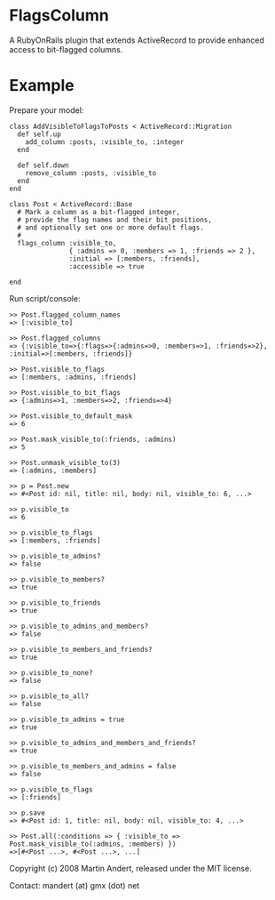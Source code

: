 FlagsColumn
===========

A RubyOnRails plugin that extends ActiveRecord to provide enhanced access to bit-flagged columns.


Example
=======

Prepare your model:

    class AddVisibleToFlagsToPosts < ActiveRecord::Migration
      def self.up
        add_column :posts, :visible_to, :integer
      end

      def self.down
        remove_column :posts, :visible_to
      end
    end

    class Post < ActiveRecord::Base
      # Mark a column as a bit-flagged integer,
      # provide the flag names and their bit positions,
      # and optionally set one or more default flags.
      #
      flags_column :visible_to,
                   { :admins => 0, :members => 1, :friends => 2 },
                   :initial => [:members, :friends],
                   :accessible => true

    end

Run script/console:

    >> Post.flagged_column_names
    => [:visible_to]

    >> Post.flagged_columns
    => {:visible_to=>{:flags=>{:admins=>0, :members=>1, :friends=>2}, :initial=>[:members, :friends]}

    >> Post.visible_to_flags
    => [:members, :admins, :friends]

    >> Post.visible_to_bit_flags
    => {:admins=>1, :members=>2, :friends=>4}

    >> Post.visible_to_default_mask
    => 6

    >> Post.mask_visible_to(:friends, :admins)
    => 5

    >> Post.unmask_visible_to(3)
    => [:admins, :members]

    >> p = Post.new
    => #<Post id: nil, title: nil, body: nil, visible_to: 6, ...>

    >> p.visible_to
    => 6

    >> p.visible_to_flags
    => [:members, :friends]

    >> p.visible_to_admins?
    => false

    >> p.visible_to_members?
    => true

    >> p.visible_to_friends
    => true

    >> p.visible_to_admins_and_members?
    => false

    >> p.visible_to_members_and_friends?
    => true

    >> p.visible_to_none?
    => false

    >> p.visible_to_all?
    => false

    >> p.visible_to_admins = true
    => true

    >> p.visible_to_admins_and_members_and_friends?
    => true

    >> p.visible_to_members_and_admins = false
    => false

    >> p.visible_to_flags
    => [:friends]

    >> p.save
    => #<Post id: 1, title: nil, body: nil, visible_to: 4, ...>

    >> Post.all(:conditions => { :visible_to => Post.mask_visible_to(:admins, :members) })
    =>[#<Post ...>, #<Post ...>, ...]



Copyright (c) 2008 Martin Andert, released under the MIT license.

Contact: mandert (at) gmx (dot) net

